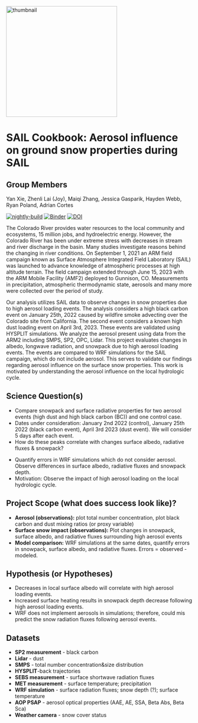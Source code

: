 <img src="notebooks/images/saillogo.png" alt="thumbnail" width="300"/>

# SAIL Cookbook: Aerosol influence on ground snow properties during SAIL

## Group Members
Yan Xie, Zhenli Lai (Joy), Maiqi Zhang, Jessica Gasparik, Hayden Webb, Ryan Poland, Adrian Cortes

[![nightly-build](https://github.com/ProjectPythia/cookbook-template/actions/workflows/nightly-build.yaml/badge.svg)](https://github.com/ProjectPythia/cookbook-template/actions/workflows/nightly-build.yaml)
[![Binder](https://binder.projectpythia.org/badge_logo.svg)](https://binder.projectpythia.org/v2/gh/ProjectPythia/cookbook-template/main?labpath=notebooks)
[![DOI](https://zenodo.org/badge/DOI/10.5281/zenodo.11282356.svg)](https://doi.org/10.5281/zenodo.11282356)

The Colorado River provides water resources to the local community and ecosystems, 15 million jobs, and hydroelectric energy. However, the Colorado River has been under extreme stress with decreases in stream and river discharge in the basin. Many studies investigate reasons behind the changing in river conditions. On September 1, 2021 an ARM field campaign known as Surface Atmosphere Integrated Field Laboratory (SAIL) was launched to advance knowledge of atmospheric processes at high altitude terrain. The field campaign extended through June 15, 2023 with the ARM Mobile Facility (AMF2) deployed to Gunnison, CO. Measurements in precipitation, atmospheric thermodynamic state, aerosols and many more were collected over the period of study. 

Our analysis utilizes SAIL data to observe changes in snow properties due to high aerosol loading events. The analysis considers a high black carbon event on January 25th, 2022 caused by wildfire smoke advecting over the Colorado site from California. The second event considers a known high dust loading event on April 3rd, 2023. These events are validated using HYSPLIT simulations. We analyze the aerosol present using data from the ARM2 including SMPS, SP2, OPC, Lidar. This project evaluates changes in albedo, longwave radiation, and snowpack due to high aerosol loading events. The events are compared to WRF simulations for the SAIL campaign, which do not include aerosol. This serves to validate our findings regarding aerosol influence on the surface snow properties. This work is motivated by understanding the aerosol influence on the local hydrologic cycle. 

## Science Question(s)
- Compare snowpack and surface radiative properties for two aerosol events (high dust and high black carbon (BC)) and one control case.
- Dates under consideration: January 2nd 2022 (control), January 25th 2022 (black carbon event), April 3rd 2023 (dust event). We will consider 5 days after each event.
- How do these peaks correlate with changes surface albedo, radiative fluxes & snowpack?
* Quantify errors in WRF simulations which do not consider aerosol. Observe differences in surface albedo, radiative fluxes and snowpack depth.
* Motivation: Observe the impact of high aerosol loading on the local hydrologic cycle.

## Project Scope (what does success look like)?
* **Aerosol (observations):** plot total number concentration, plot black carbon and dust mixing ratios (or proxy variable)
* **Surface snow impact (observations):** Plot changes in snowpack, surface albedo, and radiative fluxes surrounding high aerosol events
* **Model comparison:** WRF simulations at the same dates, quantify errors in snowpack, surface albedo, and radiative fluxes. Errors = observed - modeled.

## Hypothesis (or Hypotheses)
- Decreases in local surface albedo will correlate with high aerosol loading events. 
- Increased surface heating results in snowpack depth decrease following high aerosol loading events.
- WRF does not implement aerosols in simulations; therefore, could mis predict the snow radiation fluxes following aerosol events.

## Datasets
* **SP2 measurement** - black carbon
* **Lidar** - dust
* **SMPS** - total number concentration&size distribution
* **HYSPLIT**-back trajectories
* **SEBS measurement** - surface shortwave radiation fluxes
* **MET measurement** - surface temperature; precipitation
* **WRF simulation** - surface radiation fluxes; snow depth (?); surface temperature
* **AOP PSAP** - aerosol optical properties (AAE, AE, SSA, Beta Abs, Beta Sca)
* **Weather camera** - snow cover status

